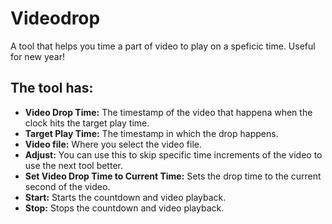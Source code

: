 # Videodrop
A tool that helps you time a part of video to play on a speficic time. Useful for new year!


## The tool has:
- **Video Drop Time:** The timestamp of the video that happena when the clock hits the target play time.
- **Target Play Time:** The timestamp in which the drop happens.
- **Video file:** Where you select the video file.
- **Adjust:** You can use this to skip specific time increments of the video to use the next tool better.
- **Set Video Drop Time to Current Time:** Sets the drop time to the current second of the video.
- **Start:** Starts the countdown and video playback.
- **Stop:** Stops the countdown and video playback.

